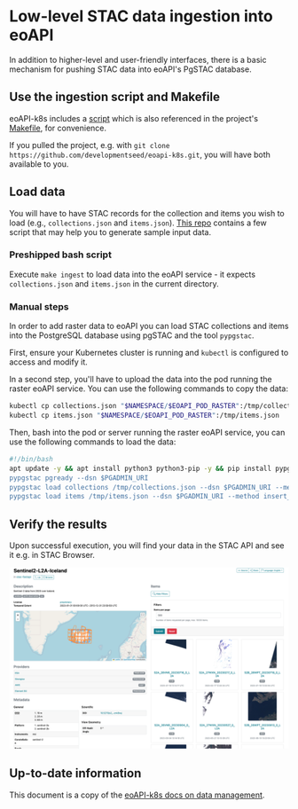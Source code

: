 # Low-level STAC data ingestion into eoAPI

In addition to higher-level and user-friendly interfaces, there is a basic mechanism for pushing STAC data into eoAPI's PgSTAC database.

## Use the ingestion script and Makefile

eoAPI-k8s includes a [script](https://github.com/developmentseed/eoapi-k8s/blob/960435300f04e8742e71d22ff4873ef95d60dad7/ingest.sh) which is also
referenced in the project's [Makefile](https://github.com/developmentseed/eoapi-k8s/blob/960435300f04e8742e71d22ff4873ef95d60dad7/Makefile), for convenience.

If you pulled the project, e.g. with `git clone https://github.com/developmentseed/eoapi-k8s.git`, you will have both available to you.

## Load data

You will have to have STAC records for the collection and items you wish to load (e.g., `collections.json` and `items.json`).
[This repo](https://github.com/vincentsarago/MAXAR_opendata_to_pgstac) contains a few script that may help you to generate sample input data.

### Preshipped bash script

Execute `make ingest` to load data into the eoAPI service - it expects `collections.json` and `items.json` in the current directory.

### Manual steps

In order to add raster data to eoAPI you can load STAC collections and items into the PostgreSQL database using pgSTAC and the tool `pypgstac`.

First, ensure your Kubernetes cluster is running and `kubectl` is configured to access and modify it.

In a second step, you'll have to upload the data into the pod running the raster eoAPI service. You can use the following commands to copy the data:

```bash
kubectl cp collections.json "$NAMESPACE/$EOAPI_POD_RASTER":/tmp/collections.json
kubectl cp items.json "$NAMESPACE/$EOAPI_POD_RASTER":/tmp/items.json
```
Then, bash into the pod or server running the raster eoAPI service, you can use the following commands to load the data:

```bash
#!/bin/bash
apt update -y && apt install python3 python3-pip -y && pip install pypgstac[psycopg]';
pypgstac pgready --dsn $PGADMIN_URI
pypgstac load collections /tmp/collections.json --dsn $PGADMIN_URI --method insert_ignore
pypgstac load items /tmp/items.json --dsn $PGADMIN_URI --method insert_ignore
```

## Verify the results

Upon successful execution, you will find your data in the STAC API and see it e.g. in STAC Browser.

![Screenshot of STAC Browser with example collection](../img/screenshot-stac-browser-sentinel-2-demo.png)


## Up-to-date information

This document is a copy of the [eoAPI-k8s docs on data management](https://github.com/developmentseed/eoapi-k8s/blob/main/docs/manage-data.md).